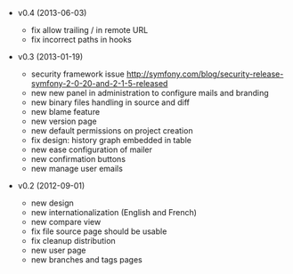 * v0.4 (2013-06-03)

  * fix allow trailing / in remote URL
  * fix incorrect paths in hooks

* v0.3 (2013-01-19)

  * security framework issue http://symfony.com/blog/security-release-symfony-2-0-20-and-2-1-5-released
  * new new panel in administration to configure mails and branding
  * new binary files handling in source and diff
  * new blame feature
  * new version page
  * new default permissions on project creation
  * fix design: history graph embedded in table
  * new ease configuration of mailer
  * new confirmation buttons
  * new manage user emails

* v0.2 (2012-09-01)

  * new design
  * new internationalization (English and French)
  * new compare view
  * fix file source page should be usable
  * fix cleanup distribution
  * new user page
  * new branches and tags pages
